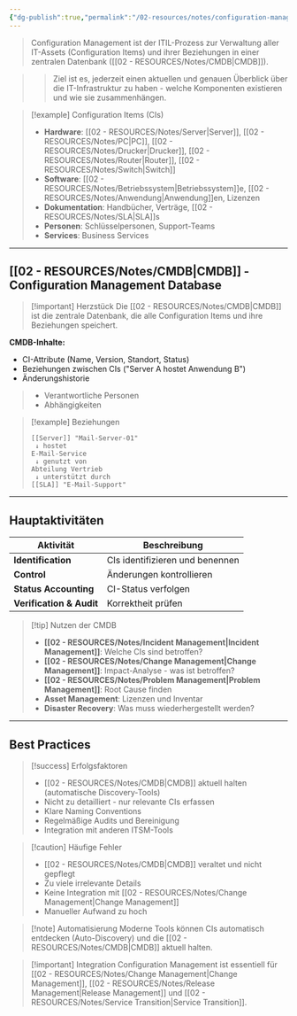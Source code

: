 ```yaml
---
{"dg-publish":true,"permalink":"/02-resources/notes/configuration-management/","tags":["informatik/management","GFN/LF06"],"noteIcon":"","updated":"2025-10-24T12:55:32.000+02:00"}
---
```



>Configuration Management ist der ITIL-Prozess zur Verwaltung aller IT-Assets (Configuration Items) und ihrer Beziehungen in einer zentralen Datenbank ([[02 - RESOURCES/Notes/CMDB\|CMDB]]).

>>Ziel ist es, jederzeit einen aktuellen und genauen Überblick über die IT-Infrastruktur zu haben - welche Komponenten existieren und wie sie zusammenhängen.

>[!example] Configuration Items (CIs)
>- **Hardware**: [[02 - RESOURCES/Notes/Server\|Server]], [[02 - RESOURCES/Notes/PC\|PC]], [[02 - RESOURCES/Notes/Drucker\|Drucker]], [[02 - RESOURCES/Notes/Router\|Router]], [[02 - RESOURCES/Notes/Switch\|Switch]]
>- **Software**: [[02 - RESOURCES/Notes/Betriebssystem\|Betriebssystem]]e, [[02 - RESOURCES/Notes/Anwendung\|Anwendung]]en, Lizenzen
>- **Dokumentation**: Handbücher, Verträge, [[02 - RESOURCES/Notes/SLA\|SLA]]s
>- **Personen**: Schlüsselpersonen, Support-Teams
>- **Services**: Business Services

---

## [[02 - RESOURCES/Notes/CMDB\|CMDB]] - Configuration Management Database

>[!important] Herzstück
>Die [[02 - RESOURCES/Notes/CMDB\|CMDB]] ist die zentrale Datenbank, die alle Configuration Items und ihre Beziehungen speichert.

**CMDB-Inhalte:**
- CI-Attribute (Name, Version, Standort, Status)
- Beziehungen zwischen CIs ("Server A hostet Anwendung B")
- Änderungshistorie
>- Verantwortliche Personen
>- Abhängigkeiten

>[!example] Beziehungen
>```
>[[Server]] "Mail-Server-01"
>  ↓ hostet
>E-Mail-Service
>  ↓ genutzt von
>Abteilung Vertrieb
>  ↓ unterstützt durch
>[[SLA]] "E-Mail-Support"
>```

---

## Hauptaktivitäten

|Aktivität|Beschreibung|
|---|---|
|**Identification**|CIs identifizieren und benennen|
|**Control**|Änderungen kontrollieren|
|**Status Accounting**|CI-Status verfolgen|
|**Verification & Audit**|Korrektheit prüfen|

>[!tip] Nutzen der CMDB
>- **[[02 - RESOURCES/Notes/Incident Management\|Incident Management]]**: Welche CIs sind betroffen?
>- **[[02 - RESOURCES/Notes/Change Management\|Change Management]]**: Impact-Analyse - was ist betroffen?
>- **[[02 - RESOURCES/Notes/Problem Management\|Problem Management]]**: Root Cause finden
>- **Asset Management**: Lizenzen und Inventar
>- **Disaster Recovery**: Was muss wiederhergestellt werden?

---

## Best Practices

>[!success] Erfolgsfaktoren
>- [[02 - RESOURCES/Notes/CMDB\|CMDB]] aktuell halten (automatische Discovery-Tools)
>- Nicht zu detailliert - nur relevante CIs erfassen
>- Klare Naming Conventions
>- Regelmäßige Audits und Bereinigung
>- Integration mit anderen ITSM-Tools

>[!caution] Häufige Fehler
>- [[02 - RESOURCES/Notes/CMDB\|CMDB]] veraltet und nicht gepflegt
>- Zu viele irrelevante Details
>- Keine Integration mit [[02 - RESOURCES/Notes/Change Management\|Change Management]]
>- Manueller Aufwand zu hoch

>[!note] Automatisierung
>Moderne Tools können CIs automatisch entdecken (Auto-Discovery) und die [[02 - RESOURCES/Notes/CMDB\|CMDB]] aktuell halten.

>[!important] Integration
>Configuration Management ist essentiell für [[02 - RESOURCES/Notes/Change Management\|Change Management]], [[02 - RESOURCES/Notes/Release Management\|Release Management]] und [[02 - RESOURCES/Notes/Service Transition\|Service Transition]].
